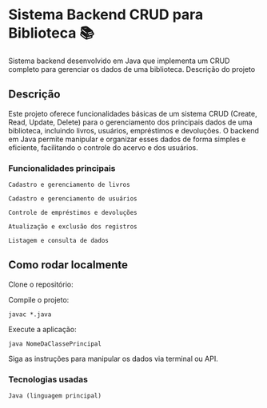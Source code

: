 # Sistema Backend CRUD para Biblioteca 📚

Sistema backend desenvolvido em Java que implementa um CRUD completo para gerenciar os dados de uma biblioteca.
Descrição do projeto

## Descrição

Este projeto oferece funcionalidades básicas de um sistema CRUD (Create, Read, Update, Delete) para o gerenciamento dos principais dados de uma biblioteca, incluindo livros, usuários, empréstimos e devoluções.
O backend em Java permite manipular e organizar esses dados de forma simples e eficiente, facilitando o controle do acervo e dos usuários.

### Funcionalidades principais

    Cadastro e gerenciamento de livros

    Cadastro e gerenciamento de usuários

    Controle de empréstimos e devoluções

    Atualização e exclusão dos registros

    Listagem e consulta de dados


## Como rodar localmente

Clone o repositório:

Compile o projeto:

    javac *.java

Execute a aplicação:

    java NomeDaClassePrincipal

Siga as instruções para manipular os dados via terminal ou API.


### Tecnologias usadas

    Java (linguagem principal)
